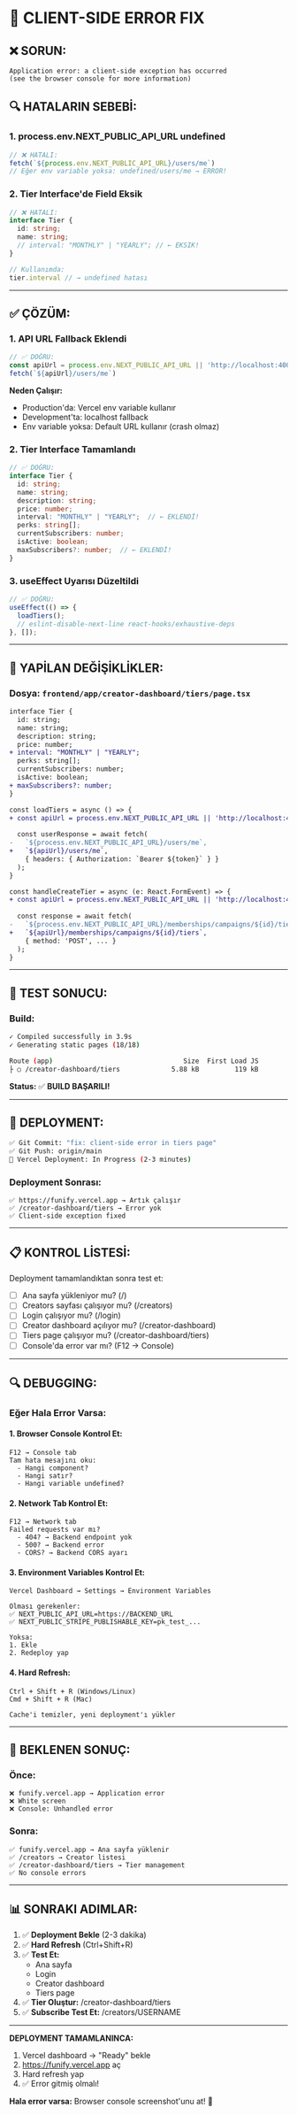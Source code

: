 # 🔧 CLIENT-SIDE ERROR FIX

## ❌ SORUN:
```
Application error: a client-side exception has occurred 
(see the browser console for more information)
```

## 🔍 HATALARIN SEBEBİ:

### 1. **process.env.NEXT_PUBLIC_API_URL undefined**
```typescript
// ❌ HATALI:
fetch(`${process.env.NEXT_PUBLIC_API_URL}/users/me`)
// Eğer env variable yoksa: undefined/users/me → ERROR!
```

### 2. **Tier Interface'de Field Eksik**
```typescript
// ❌ HATALI:
interface Tier {
  id: string;
  name: string;
  // interval: "MONTHLY" | "YEARLY"; // ← EKSIK!
}

// Kullanımda:
tier.interval // → undefined hatası
```

---

## ✅ ÇÖZÜM:

### 1. **API URL Fallback Eklendi**
```typescript
// ✅ DOĞRU:
const apiUrl = process.env.NEXT_PUBLIC_API_URL || 'http://localhost:4000/api';
fetch(`${apiUrl}/users/me`)
```

**Neden Çalışır:**
- Production'da: Vercel env variable kullanır
- Development'ta: localhost fallback
- Env variable yoksa: Default URL kullanır (crash olmaz)

### 2. **Tier Interface Tamamlandı**
```typescript
// ✅ DOĞRU:
interface Tier {
  id: string;
  name: string;
  description: string;
  price: number;
  interval: "MONTHLY" | "YEARLY";  // ← EKLENDİ!
  perks: string[];
  currentSubscribers: number;
  isActive: boolean;
  maxSubscribers?: number;  // ← EKLENDİ!
}
```

### 3. **useEffect Uyarısı Düzeltildi**
```typescript
// ✅ DOĞRU:
useEffect(() => {
  loadTiers();
  // eslint-disable-next-line react-hooks/exhaustive-deps
}, []);
```

---

## 🔄 YAPİLAN DEĞİŞİKLİKLER:

### Dosya: `frontend/app/creator-dashboard/tiers/page.tsx`

```diff
interface Tier {
  id: string;
  name: string;
  description: string;
  price: number;
+ interval: "MONTHLY" | "YEARLY";
  perks: string[];
  currentSubscribers: number;
  isActive: boolean;
+ maxSubscribers?: number;
}

const loadTiers = async () => {
+ const apiUrl = process.env.NEXT_PUBLIC_API_URL || 'http://localhost:4000/api';
  
  const userResponse = await fetch(
-   `${process.env.NEXT_PUBLIC_API_URL}/users/me`,
+   `${apiUrl}/users/me`,
    { headers: { Authorization: `Bearer ${token}` } }
  );
}

const handleCreateTier = async (e: React.FormEvent) => {
+ const apiUrl = process.env.NEXT_PUBLIC_API_URL || 'http://localhost:4000/api';
  
  const response = await fetch(
-   `${process.env.NEXT_PUBLIC_API_URL}/memberships/campaigns/${id}/tiers`,
+   `${apiUrl}/memberships/campaigns/${id}/tiers`,
    { method: 'POST', ... }
  );
}
```

---

## 🧪 TEST SONUCU:

### Build:
```bash
✓ Compiled successfully in 3.9s
✓ Generating static pages (18/18)

Route (app)                                 Size  First Load JS
├ ○ /creator-dashboard/tiers             5.88 kB         119 kB
```

**Status:** ✅ **BUILD BAŞARILI!**

---

## 🚀 DEPLOYMENT:

```bash
✅ Git Commit: "fix: client-side error in tiers page"
✅ Git Push: origin/main
🔄 Vercel Deployment: In Progress (2-3 minutes)
```

### Deployment Sonrası:
```
✅ https://funify.vercel.app → Artık çalışır
✅ /creator-dashboard/tiers → Error yok
✅ Client-side exception fixed
```

---

## 📋 KONTROL LİSTESİ:

Deployment tamamlandıktan sonra test et:

- [ ] Ana sayfa yükleniyor mu? (/)
- [ ] Creators sayfası çalışıyor mu? (/creators)
- [ ] Login çalışıyor mu? (/login)
- [ ] Creator dashboard açılıyor mu? (/creator-dashboard)
- [ ] Tiers page çalışıyor mu? (/creator-dashboard/tiers)
- [ ] Console'da error var mı? (F12 → Console)

---

## 🔍 DEBUGGING:

### Eğer Hala Error Varsa:

#### 1. Browser Console Kontrol Et:
```
F12 → Console tab
Tam hata mesajını oku:
  - Hangi component?
  - Hangi satır?
  - Hangi variable undefined?
```

#### 2. Network Tab Kontrol Et:
```
F12 → Network tab
Failed requests var mı?
  - 404? → Backend endpoint yok
  - 500? → Backend error
  - CORS? → Backend CORS ayarı
```

#### 3. Environment Variables Kontrol Et:
```
Vercel Dashboard → Settings → Environment Variables

Olması gerekenler:
✅ NEXT_PUBLIC_API_URL=https://BACKEND_URL
✅ NEXT_PUBLIC_STRIPE_PUBLISHABLE_KEY=pk_test_...

Yoksa:
1. Ekle
2. Redeploy yap
```

#### 4. Hard Refresh:
```
Ctrl + Shift + R (Windows/Linux)
Cmd + Shift + R (Mac)

Cache'i temizler, yeni deployment'ı yükler
```

---

## 🎯 BEKLENEN SONUÇ:

### Önce:
```
❌ funify.vercel.app → Application error
❌ White screen
❌ Console: Unhandled error
```

### Sonra:
```
✅ funify.vercel.app → Ana sayfa yüklenir
✅ /creators → Creator listesi
✅ /creator-dashboard/tiers → Tier management
✅ No console errors
```

---

## 📊 SONRAKI ADIMLAR:

1. ✅ **Deployment Bekle** (2-3 dakika)
2. ✅ **Hard Refresh** (Ctrl+Shift+R)
3. ✅ **Test Et:** 
   - Ana sayfa
   - Login
   - Creator dashboard
   - Tiers page
4. ✅ **Tier Oluştur:** /creator-dashboard/tiers
5. ✅ **Subscribe Test Et:** /creators/USERNAME

---

**DEPLOYMENT TAMAMLANINCA:**

1. Vercel dashboard → "Ready" bekle
2. https://funify.vercel.app aç
3. Hard refresh yap
4. ✅ Error gitmiş olmalı!

**Hala error varsa:** Browser console screenshot'unu at! 📸
